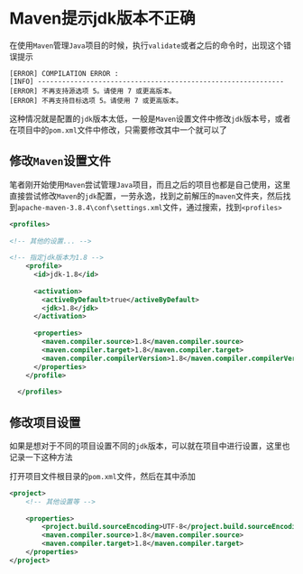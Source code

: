 # Maven提示jdk版本不正确

在使用`Maven`管理`Java`项目的时候，执行`validate`或者之后的命令时，出现这个错误提示

```shell
[ERROR] COMPILATION ERROR : 
[INFO] -------------------------------------------------------------
[ERROR] 不再支持源选项 5。请使用 7 或更高版本。
[ERROR] 不再支持目标选项 5。请使用 7 或更高版本。
```

这种情况就是配置的`jdk`版本太低，一般是`Maven`设置文件中修改`jdk`版本号，或者在项目中的`pom.xml`文件中修改，只需要修改其中一个就可以了

## 修改`Maven`设置文件

笔者刚开始使用`Maven`尝试管理`Java`项目，而且之后的项目也都是自己使用，这里直接尝试修改`Maven`的`jdk`配置，一劳永逸，找到之前解压的`maven`文件夹，然后找到`apache-maven-3.8.4\conf\settings.xml`文件，通过搜索，找到`<profiles>`

```xml
<profiles>
    
<!-- 其他的设置... -->
    
<!-- 指定jdk版本为1.8 -->
    <profile>
      <id>jdk-1.8</id>
 
      <activation>
		<activeByDefault>true</activeByDefault>
        <jdk>1.8</jdk>
      </activation>
 
      <properties>
        <maven.compiler.source>1.8</maven.compiler.source>
		<maven.compiler.target>1.8</maven.compiler.target>
		<maven.compiler.compilerVersion>1.8</maven.compiler.compilerVersion>
      </properties>
    </profile>
    
  </profiles>
```

## 修改项目设置

如果是想对于不同的项目设置不同的`jdk`版本，可以就在项目中进行设置，这里也记录一下这种方法

打开项目文件根目录的`pom.xml`文件，然后在其中添加

```xml
<project>
    <!-- 其他设置等 -->
    
	<properties>
        <project.build.sourceEncoding>UTF-8</project.build.sourceEncoding>
        <maven.compiler.source>1.8</maven.compiler.source>
        <maven.compiler.target>1.8</maven.compiler.target>
	</properties>
</project>
```

